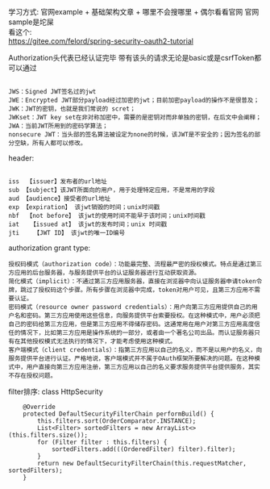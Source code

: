 学习方式: 官网example + 基础架构文章 + 哪里不会搜哪里 + 偶尔看看官网
官网sample是坨屎   
看这个:  
https://gitee.com/felord/spring-security-oauth2-tutorial  

Authorization头代表已经认证完毕 带有该头的请求无论是basic或是csrfToken都可以通过

```text

JWS：Signed JWT签名过的jwt
JWE：Encrypted JWT部分payload经过加密的jwt；目前加密payload的操作不是很普及；
JWK：JWT的密钥，也就是我们常说的 scret；
JWKset：JWT key set在非对称加密中，需要的是密钥对而非单独的密钥，在后文中会阐释；
JWA：当前JWT所用到的密码学算法；
nonsecure JWT：当头部的签名算法被设定为none的时候，该JWT是不安全的；因为签名的部分空缺，所有人都可以修改。

```

header:

```text

iss  【issuer】发布者的url地址
sub 【subject】该JWT所面向的用户，用于处理特定应用，不是常用的字段
aud 【audience】接受者的url地址
exp 【expiration】 该jwt销毁的时间；unix时间戳
nbf  【not before】 该jwt的使用时间不能早于该时间；unix时间戳
iat   【issued at】 该jwt的发布时间；unix 时间戳
jti    【JWT ID】 该jwt的唯一ID编号

```


authorization grant type:

```text
授权码模式（authorization code）：功能最完整、流程最严密的授权模式。特点是通过第三方应用的后台服务器，与服务提供平台的认证服务器进行互动获取资源。
简化模式（implicit）：不通过第三方应用服务器，直接在浏览器中向认证服务器申请token令牌，跳过了授权码这个步骤。所有步骤在浏览器中完成，token对用户可见，且第三方应用不需要认证。
密码模式（resource owner password credentials）：用户向第三方应用提供自己的用户名和密码。第三方应用使用这些信息，向服务提供平台索要授权。在这种模式中，用户必须把自己的密码给第三方应用，但是第三方应用不得储存密码。这通常用在用户对第三方应用高度信任的情况下，比如第三方应用是操作系统的一部分，或者由一个著名公司出品。而认证服务器只有在其他授权模式无法执行的情况下，才能考虑使用这种模式。
客户端模式（client credentials）：指第三方应用以自己的名义，而不是以用户的名义，向服务提供平台进行认证。严格地说，客户端模式并不属于OAuth框架所要解决的问题。在这种模式中，用户直接向第三方应用注册，第三方应用以自己的名义要求服务提供平台提供服务，其实不存在授权问题。
```

filter排序: class HttpSecurity  
```text
	@Override
	protected DefaultSecurityFilterChain performBuild() {
		this.filters.sort(OrderComparator.INSTANCE);
		List<Filter> sortedFilters = new ArrayList<>(this.filters.size());
		for (Filter filter : this.filters) {
			sortedFilters.add(((OrderedFilter) filter).filter);
		}
		return new DefaultSecurityFilterChain(this.requestMatcher, sortedFilters);
	}
```